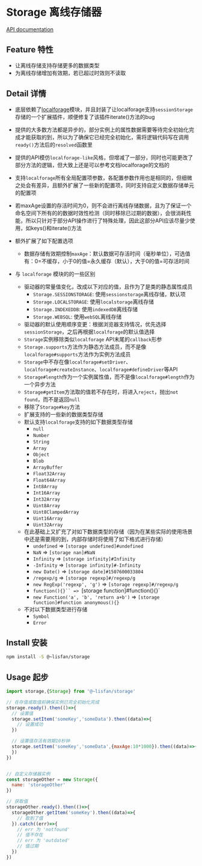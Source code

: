 # Storage 离线存储器

[API documentation](https://lisfan.github.io/storage/)

## Feature 特性

- 让离线存储支持存储更多的数据类型
- 为离线存储增加有效期，若已超过时效则不读取

## Detail 详情

- 底层依赖了[localforage](https://localforage.github.io/localForage/#localforage)模块，并且封装了让localforage支持`sessionStorage`存储的一个扩展插件，顺便修复了该插件iterate()方法的bug

- 提供的大多数方法都是异步的，部分实例上的属性数据需要等待完全初始化完成才能获取的到，所以为了确保它已经完全初始化，需将逻辑代码写在调用`ready()`方法后的`resolved`函数里

- 提供的API模仿`localforage-like`风格，但增减了一部分，同时也可能更改了部分方法的逻辑，但大致上还是可以参考文档localforage的文档的

- 支持`localforage`所有全局配置项参数，各配置参数作用也是相同的，但细微之处会有差异，且额外扩展了一些新的配置项，同时支持自定义数据存储单元的配置项

- 若maxAge设置的存活时间为0，则不会进行离线存储数据，且为了保证一个命名空间下所有的的数据时效性检测（同时移除已过期的数据），会很消耗性能，所以只针对于部分API操作进行了特殊处理，因此这部分API应该尽量少使用，如keys()和iterate()方法

- 额外扩展了如下配置选项
  - 数据存储有效期控制`maxAge`：默认数据可存活时间（毫秒单位），可选值有：0=不缓存，小于0的值=永久缓存（默认），大于0的值=可存活时间

- 与 `localforage` 模块的的一些区别
   - 驱动器的常量值变化，改成以下对应的值，且作为了是类的静态属性成员
     - `Storage.SESSIONSTORAGE`: 使用`sessionstorage`离线存储，默认项
     - `Storage.LOCALSTORAGE`: 使用`localstorage`离线存储
     - `Storage.INDEXEDDB`: 使用`indexedDB`离线存储
     - `Storage.WEBSQL`: 使用`webSQL`离线存储
   - 驱动器的默认使用顺序变更：根据浏览器支持情况，优先选择`sessionStorage`，之后再根据`localforage`的默认值选择
   - `Storage`实例移除类似`localforage` API末尾的`callback`形参
   - `Storage.supports`方法作为静态方法成员，而不是像`localforage#supports`方法作为实例方法成员
   - `Storage`中不存在像`localforage#setDriver`、`localforage#createInstance`、`localforage#defineDriver`等API
   - `Storage#length`作为一个实例属性值，而不是像`localforage#length`作为一个异步方法
   - `Storage#getItem`方法取的值若不存在时，将进入`reject`，抛出`not found`，而不是返回`null`
   - 移除了`Storage#key`方法
  - 扩展支持的一些新的数据类型存储
  - 默认支持`localforage`支持的如下数据类型存储
      - `null`
      - `Number`
      - `String`
      - `Array`
      - `Object`
      - `Blob`
      - `ArrayBuffer`
      - `Float32Array`
      - `Float64Array`
      - `Int8Array`
      - `Int16Array`
      - `Int32Array`
      - `Uint8Array`
      - `Uint8ClampedArray`
      - `Uint16Array`
      - `Uint32Array`
  - 在此基础上又扩充了对如下数据类型的存储（因为在某些实际的使用场景中还是需要用的到，内部存储时将使用了如下格式进行存储）
      - `undefined` => `[storage undefined]#undefined`
      - `NaN` => `[storage nan]#NaN`
      - `Infinity` => `[storage infinity]#Infinity`
      - `-Infinity` => `[storage infinity]#-Infinity`
      - `new Date()` => `[storage date]#1507600033804`
      - `/regexp/g` => `[storage regexp]#/regexp/g`
      - `new RegExp('regexp', 'g')` => `[storage regexp]#/regexp/g`
      - `function(){}`` => `[storage function]#function(){}`
      - `new Function('a', 'b', 'return a+b')` => `[storage function]#function anonymous(){}`
  - 不对以下数据类型进行存储
      - `Symbol`
      - `Error`

## Install 安装

```bash
npm install -S @~lisfan/storage
```

## Usage 起步

```js
import storage,{Storage} from '@~lisfan/storage'

// 在存值或取值前确保实例已完全初始化完成
storage.ready().then(()=>{
  // 设置值
  storage.setItem('someKey','someData').then((data)=>{
    // 设置成功
  })

  // 设置值存活有效期10秒钟
  storage.setItem('someKey','someData',{maxAge:10*1000}).then((data)=>{
  })
})


// 自定义存储器实例
const storageOther = new Storage({
  name: 'storageOther'
})

// 获取值
storageOther.ready().then(()=>{
  storageOther.getItem('someKey').then((data)=>{
    // 取到了值
  }).catch((err)=>{
    // err 为 'notfound'
    // 值不存在
    // err 为 'outdated'
    // 值过期
  })
})
```
